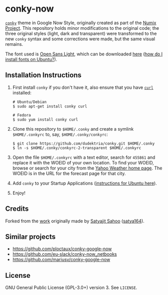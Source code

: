 # conky-now
[`conky`](https://github.com/brndnmtthws/conky) theme in Google Now Style, originally created as part of the [Numix Project](https://numixproject.org/).
This repository holds minor modifications to the original code; the three original styles (light, dark and transparent) were transformed to the new `conky` syntax and some corrections were made, but the same visual remains.

The font used is [Open Sans Light](http://www.opensans.com/), which can be downloaded [here](http://www.fontsquirrel.com/fonts/open-sans) ([how do I install fonts on Ubuntu?](http://askubuntu.com/questions/191778/how-to-install-fonts-fast-and-easy/191782#191782)).

## Installation Instructions

1. First install `conky` if you don't have it, also ensure that you have [`curl`](https://curl.haxx.se/) installed:

       # Ubuntu/Debian
       $ sudo apt-get install conky curl

       # Fedora
       $ sudo yum install conky curl
2. Clone this repository to `$HOME/.conky` and create a symlink `$HOME/.conkyrc` to, say, `$HOME/.conky/conkyrc`:

       $ git clone https://github.com/dudektria/conky.git $HOME/.conky
       $ ln -s $HOME/.conky/conkyrc-2-transparent $HOME/.conkyrc
3. Open the file `$HOME/.conkyrc` with a text editor, search for `455861` and replace it with the WOEID of your own location.
To find your WOEID, browse or search for your city from the [Yahoo Weather home page](https://weather.yahoo.com/).
The WOEID is in the URL for the forecast page for that city.
4. Add `conky` to your Startup Applications ([instructions for Ubuntu here](http://www.omgubuntu.co.uk/2013/05/google-now-themed-conky-for-ubuntu-desktop)).
5. Enjoy!

## Credits

Forked from the [work](http://satya164.deviantart.com/art/Conky-Google-Now-366545753) originally made by [Satyajit Sahoo](https://github.com/satya164) ([satya164](http://satya164.deviantart.com/)).

## Similar projects

- https://github.com/ploctaux/conky-google-now
- https://github.com/eu-slack/conky-now_netbooks
- https://github.com/mariusv/conky-google-now

## License

GNU General Public License (GPL-3.0+) version 3. See `LICENSE`.
